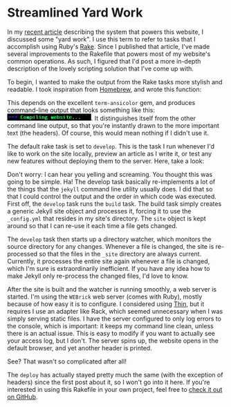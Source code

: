 # Streamlined Yard Work #

In my [recent article](/2010/08/12/about-this-website/) describing the system that powers this website, I discussed some "yard work". I use this term to refer to tasks that I accomplish using Ruby's [Rake](http://rake.rubyforge.org/). Since I published that article, I've made several improvements to the Rakefile that powers most of my website's common operations. As such, I figured that I'd post a more in-depth description of the lovely scripting solution that I've come up with.  

To begin, I wanted to make the output from the Rake tasks more stylish and readable. I took inspiration from [Homebrew](http://mxcl.github.com/homebrew/), and wrote this function:

<script src="https://gist.github.com/1257914.js?file=printHeader.rb"></script>

This depends on the excellent `term-ansicolor` gem, and produces command-line output that looks something like this: ![Compiling website...](/images/posts/2010-08-22-streamlined-yard-work/sampleHeader.png). It distinguishes itself from the other command line output, so that you're instantly drawn to the more important text (the headers). Of course, this would mean nothing if I didn't use it.  

The default rake task is set to `develop`. This is the task I run whenever I'd like to work on the site locally, preview an article as I write it, or test any new features without deploying them to the server. Here, take a look:

<script src="https://gist.github.com/1257914.js?file=rakeTasks.rb"></script>

Don't worry:  I can hear you yelling and screaming. You thought this was going to be simple. Ha! The develop task basically re-implements a lot of the things that the `jekyll` command line utility usually does. I did that so that I could control the output and the order in which code was executed. First off, the `develop` task runs the `build` task. The build task simply creates a generic Jekyll site object and processes it, forcing it to use the `_config.yml` that resides in my site's directory. The `site` object is kept around so that I can re-use it each time a file gets changed.  

The `develop` task then starts up a directory watcher, which monitors the source directory for any changes. Whenever a file is changed, the site is re-processed so that the files in the `_site` directory are always current. Currently, it processes the entire site again whenever a file is changed, which I'm sure is extraordinarily inefficient. If you have any idea how to make Jekyll only re-process the changed files, I'd love to know.  

After the site is built and the watcher is running smoothly, a web server is started. I'm using the `WEBrick` web server (comes with Ruby), mostly because of how easy it is to configure. I considered using [Thin](http://code.macournoyer.com/thin/), but it requires I use an adapter like Rack, which seemed unnecessary when I was simply serving static files. I have the server configured to only log errors to the console, which is important:  it keeps my command line clean, unless there is an actual issue. This is easy to modify if you want to actually see your access log, but I don't. The server spins up, the website opens in the default browser, and yet another header is printed.  

See? That wasn't so complicated after all!  

The `deploy` has actually stayed pretty much the same (with the exception of headers) since the first post about it, so I won't go into it here. If you're interested in using this Rakefile in your own project, feel free to [check it out on GitHub](http://github.com/CarterA/cartera.me/blob/master/Rakefile.rb).